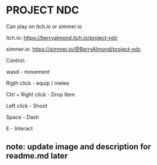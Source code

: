 # PROJECT NDC

Can play on itch.io or simmer.io

itch.io: https://berryalmond.itch.io/project-ndc

simmer.io: https://simmer.io/@BerryAlmond/project-ndc

Control:

wasd     -    movement

Rigth click     -      equip / melee

Ctrl + Right click     -       Drop Item

Left click      -     Shoot

Space     -     Dash

E    -   Interact


## note: update image and description for readme.md later
